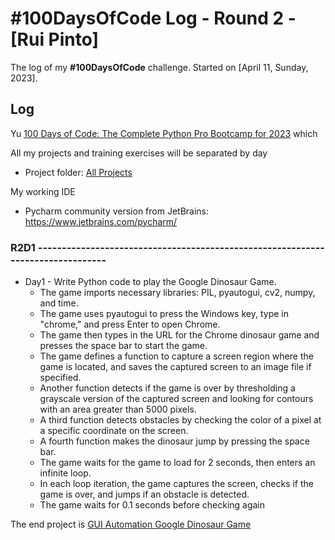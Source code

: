 # #100DaysOfCode Log - Round 2 - [Rui Pinto]

The log of my <b>#100DaysOfCode</b> challenge. Started on [April 11, Sunday, 2023].

## Log

Yu [100 Days of Code: The Complete Python Pro Bootcamp for 2023](https://www.udemy.com/course/100-days-of-code/) which

All my projects and training exercises will be separated by day

- Project folder: [All Projects](https://github.com/RuiFSP/100-days-of-code/tree/master/Projects-R2)

My working IDE

- Pycharm community version from JetBrains: https://www.jetbrains.com/pycharm/

### R2D1 --------------------------------------------------------------------------------

- Day1 - Write Python code to play the Google Dinosaur Game.
  - The game imports necessary libraries: PIL, pyautogui, cv2, numpy, and time. 
  - The game uses pyautogui to press the Windows key, type in "chrome," and press Enter to open Chrome. 
  - The game then types in the URL for the Chrome dinosaur game and presses the space bar to start the game. 
  - The game defines a function to capture a screen region where the game is located, and saves the captured screen to an image file if specified. 
  - Another function detects if the game is over by thresholding a grayscale version of the captured screen and looking for contours with an area greater than 5000 pixels. 
  - A third function detects obstacles by checking the color of a pixel at a specific coordinate on the screen. 
  - A fourth function makes the dinosaur jump by pressing the space bar. 
  - The game waits for the game to load for 2 seconds, then enters an infinite loop. 
  - In each loop iteration, the game captures the screen, checks if the game is over, and jumps if an obstacle is detected. 
  - The game waits for 0.1 seconds before checking again

The end project
is [GUI Automation Google Dinosaur Game](https://github.com/RuiFSP/100-days-of-code/tree/master/Projects-R2/Day1)







